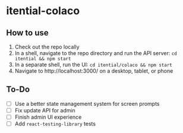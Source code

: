 # itential-colaco

## How to use
1. Check out the repo locally
2. In a shell, navigate to the repo directory and run the API server: `cd itential && npm start`
3. In a separate shell, run the UI: `cd itential/colaco && npm start`
4. Navigate to http://localhost:3000/ on a desktop, tablet, or phone

## To-Do
- [ ] Use a better state management system for screen prompts
- [ ] Fix update API for admin
- [ ] Finish admin UI experience
- [ ] Add `react-testing-library` tests
